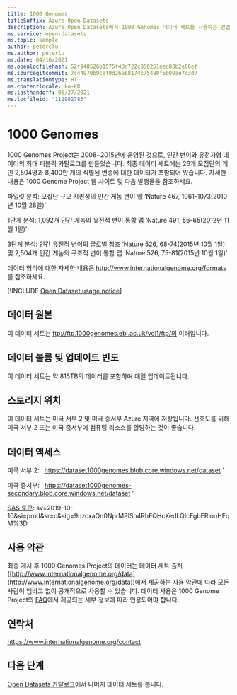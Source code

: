 ```yaml
---
title: 1000 Genomes
titleSuffix: Azure Open Datasets
description: Azure Open Datasets에서 1000 Genomes 데이터 세트를 사용하는 방법을 알아봅니다.
ms.service: open-datasets
ms.topic: sample
author: peterclu
ms.author: peterlu
ms.date: 04/16/2021
ms.openlocfilehash: 52f948526b1575f43d722c856251eed83b2e66ef
ms.sourcegitcommit: 7c44970b9caf9d26ab8174c75480f5b09ae7c3d7
ms.translationtype: HT
ms.contentlocale: ko-KR
ms.lasthandoff: 06/27/2021
ms.locfileid: "112982783"
---
```

# <a name="1000-genomes"></a>1000 Genomes

1000 Genomes Project는 2008~2015년에 운영된 것으로, 인간 변이와 유전자형 데이터의 최대 퍼블릭 카탈로그를 만들었습니다. 최종 데이터 세트에는 26개 모집단의 개인 2,504명과 8,400만 개의 식별된 변종에 대한 데이터가 포함되어 있습니다. 자세한 내용은 1000 Genome Project 웹 사이트 및 다음 발행물을 참조하세요.

파일럿 분석: 모집단 규모 시퀀싱의 인간 게놈 변이 맵 ‘Nature 467, 1061-1073(2010년 10월 28일)’

1단계 분석: 1,092개 인간 게놈의 유전적 변이 통합 맵 ‘Nature 491, 56-65(2012년 11월 1일)’

3단계 분석: 인간 유전적 변이의 글로벌 참조 ‘Nature 526, 68-74(2015년 10월 1일)’ 및 2,504개 인간 게놈의 구조적 변이 통합 맵 ‘Nature 526, 75-81(2015년 10월 1일)’

데이터 형식에 대한 자세한 내용은 http://www.internationalgenome.org/formats 를 참조하세요.

[!INCLUDE [Open Dataset usage notice](../../includes/open-datasets-usage-note.md)]

## <a name="data-source"></a>데이터 원본

이 데이터 세트는 ftp://ftp.1000genomes.ebi.ac.uk/vol1/ftp/의 미러입니다.

## <a name="data-volumes-and-update-frequency"></a>데이터 볼륨 및 업데이트 빈도

이 데이터 세트는 약 815TB의 데이터를 포함하며 매일 업데이트됩니다.

## <a name="storage-location"></a>스토리지 위치

이 데이터 세트는 미국 서부 2 및 미국 중서부 Azure 지역에 저장됩니다. 선호도를 위해 미국 서부 2 또는 미국 중서부에 컴퓨팅 리소스를 할당하는 것이 좋습니다.

## <a name="data-access"></a>데이터 액세스

미국 서부 2: ‘ https://dataset1000genomes.blob.core.windows.net/dataset ’

미국 중서부: ‘ https://dataset1000genomes-secondary.blob.core.windows.net/dataset ’

[SAS 토큰](../storage/common/storage-sas-overview.md): sv=2019-10-10&si=prod&sr=c&sig=9nzcxaQn0NprMPlSh4RhFQHcXedLQIcFgbERiooHEqM%3D

## <a name="use-terms"></a>사용 약관

최종 게시 후 1000 Genomes Project의 데이터는 데이터 세트 출처([http://www.internationalgenome.org/data](http://www.internationalgenome.org/data))에서 제공하는 사용 약관에 따라 모든 사람이 엠바고 없이 공개적으로 사용할 수 있습니다. 데이터 사용은 1000 Genome Project의 [FAQ]()에서 제공되는 세부 정보에 따라 인용되어야 합니다.

## <a name="contact"></a>연락처

https://www.internationalgenome.org/contact

## <a name="next-steps"></a>다음 단계

[Open Datasets 카탈로그](dataset-catalog.md)에서 나머지 데이터 세트를 봅니다.
